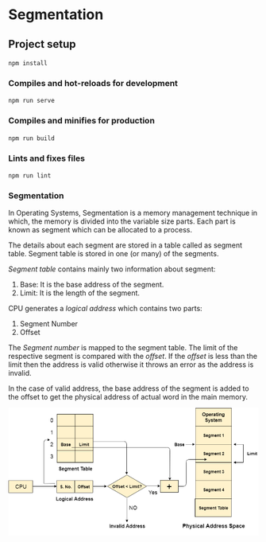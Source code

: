 # Segmentation

## Project setup

```
npm install
```

### Compiles and hot-reloads for development

```
npm run serve
```

### Compiles and minifies for production

```
npm run build
```

### Lints and fixes files

```
npm run lint
```

### Segmentation

In Operating Systems, Segmentation is a memory management technique in which, the memory is divided into the variable size parts. Each part is known as segment which can be allocated to a process.

The details about each segment are stored in a table called as segment table. Segment table is stored in one (or many) of the segments.

_Segment table_ contains mainly two information about segment:

1. Base: It is the base address of the segment.
2. Limit: It is the length of the segment.

CPU generates a _logical address_ which contains two parts:

1. Segment Number
2. Offset

The _Segment number_ is mapped to the segment table. The limit of the respective segment is compared with the _offset_. If the _offset_ is less than the limit then the address is valid otherwise it throws an error as the address is invalid.

In the case of valid address, the base address of the segment is added to the offset to get the physical address of actual word in the main memory.

![](images/os-segmentation.png)
